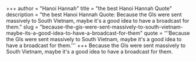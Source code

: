 +++
author = "Hanoi Hannah"
title = "the best Hanoi Hannah Quote"
description = "the best Hanoi Hannah Quote: Because the GIs were sent massively to South Vietnam, maybe it's a good idea to have a broadcast for them."
slug = "because-the-gis-were-sent-massively-to-south-vietnam-maybe-its-a-good-idea-to-have-a-broadcast-for-them"
quote = '''Because the GIs were sent massively to South Vietnam, maybe it's a good idea to have a broadcast for them.'''
+++
Because the GIs were sent massively to South Vietnam, maybe it's a good idea to have a broadcast for them.
